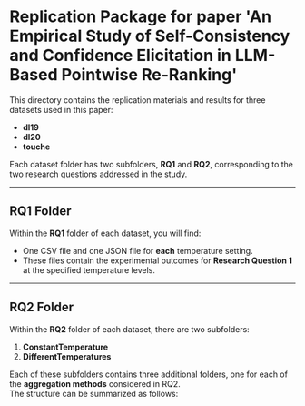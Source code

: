 # Replication Package for paper 'An Empirical Study of Self-Consistency and Confidence Elicitation in LLM-Based Pointwise Re-Ranking'


This directory contains the replication materials and results for three datasets used in this paper:

- **dl19**  
- **dl20**  
- **touche**

Each dataset folder has two subfolders, **RQ1** and **RQ2**, corresponding to the two research questions addressed in the study.

---

## RQ1 Folder

Within the **RQ1** folder of each dataset, you will find:

- One CSV file and one JSON file for **each** temperature setting.  
- These files contain the experimental outcomes for **Research Question 1** at the specified temperature levels.

---

## RQ2 Folder

Within the **RQ2** folder of each dataset, there are two subfolders:

1. **ConstantTemperature**  
2. **DifferentTemperatures**

Each of these subfolders contains three additional folders, one for each of the **aggregation methods** considered in RQ2.  
The structure can be summarized as follows:


